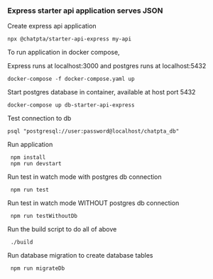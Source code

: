 ### Express starter api application serves JSON

Create express api application

```shell
npx @chatpta/starter-api-express my-api
```

To run application in docker compose,

Express runs at localhost:3000 and postgres runs at localhost:5432

```shell
docker-compose -f docker-compose.yaml up
```

Start postgres database in container, available at host port 5432

```shell
docker-compose up db-starter-api-express
```

Test connection to db

```shell
psql "postgresql://user:password@localhost/chatpta_db"
```

Run application

```shell
 npm install
 npm run devstart
```

Run test in watch mode with postgres db connection

```shell
 npm run test
```

Run test in watch mode WITHOUT postgres db connection

```shell
 npm run testWithoutDb
```

Run the build script to do all of above

```shell
 ./build
```

Run database migration to create database tables

```shell
 npm run migrateDb
```
